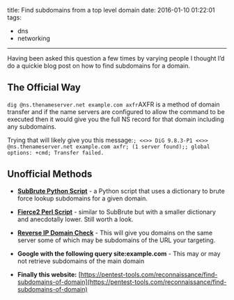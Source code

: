 title: Find subdomains from a top level domain
date: 2016-01-10 01:22:01
tags:
 - dns
 - networking
---

Having been asked this question a few times by varying people I thought I’d do a quickie blog post on how to find subdomains for a domain.

## The Official Way

`dig @ns.thenameserver.net example.com axfr`AXFR is a method of domain transfer and if the name servers are configured to allow the command to be executed then it would give you the full NS record for that domain including any subdomains.

Trying that will likely give you this message:```; <<>> DiG 9.8.3-P1 <<>> @ns.thenameserver.net example.com axfr; (1 server found);; global options: +cmd; Transfer failed.```

## Unofficial Methods

* **[SubBrute Python Script](https://github.com/TheRook/subbrute)** - a Python script that uses a dictionary to brute force lookup subdomains for a given domain.

* **[Fierce2 Perl Script](http://ha.ckers.org/fierce/)** - similar to SubBrute but with a smaller dictionary and anecdotally lower. Still worth a look.

* **[Reverse IP Domain Check](http://www.yougetsignal.com/tools/web-sites-on-web-server/)** - This will give you domains on the same server some of which may be subdomains of the URL your targeting.

* **Google with the following query site:example.com** - This may or may not retrieve subdomains of the main domain

* **Finally this website:** [https://pentest-tools.com/reconnaissance/find-subdomains-of-domain](https://pentest-tools.com/reconnaissance/find-subdomains-of-domain)
